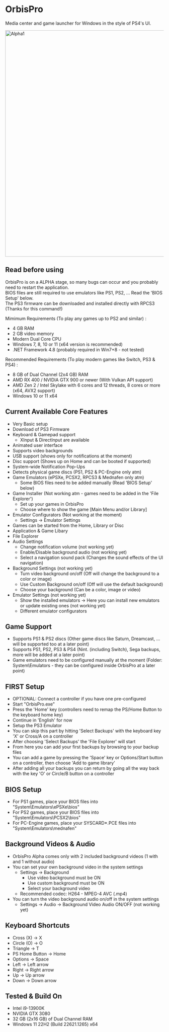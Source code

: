 # OrbisPro
Media center and game launcher for Windows in the style of PS4's UI.

<img width="720" alt="Alpha1" src="https://user-images.githubusercontent.com/84620/222991588-2b0d64fe-007c-47f2-8c29-6bc84b1509e2.png">

## Read before using
OrbisPro is on a ALPHA stage, so many bugs can occur and you probably need to restart the application.</br>
BIOS files are still required to use emulators like PS1, PS2, ... Read the 'BIOS Setup' below.</br>
The PS3 firmware can be downloaded and installed directly with RPCS3 (Thanks for this command!)</br>

Mimimum Requirements (To play any games up to PS2 and similar) :
- 4 GB RAM
- 2 GB video memory
- Modern Dual Core CPU
- Windows 7, 8, 10 or 11 (x64 version is recommended)
- .NET Framework 4.8 (probably required in Win7+8 - not tested)

Recommended Requirements (To play modern games like Switch, PS3 & PS4) :
- 8 GB of Dual Channel (2x4 GB) RAM
- AMD RX 400 / NVIDIA GTX 900 or newer (With Vulkan API support)
- AMD Zen 2 / Intel Skylake with 6 cores and 12 threads, 8 cores or more (x64, AVX2 support)
- Windows 10 or 11 x64

## Current Available Core Features
- Very Basic setup
- Download of PS3 Firmware
- Keyboard & Gamepad support
  - XInput & DirectInput are available
- Animated user interface
- Supports video backgrounds
- USB support (shows only for notifications at the moment)
- Disc support (Shows up on Home and can be booted if supported)
- System-wide Notification Pop-Ups
- Detects physical game discs (PS1, PS2 & PC-Engine only atm)
- Game Emulators (ePSXe, PCSX2, RPCS3 & Mednafen only atm)
  - Some BIOS files need to be added manually (Read 'BIOS Setup' below)
- Game Installer (Not working atm - games need to be added in the 'File Explorer')
  - Set up your games in OrbisPro
  - Choose where to show the game [Main Menu and/or Library]
- Emulator Configurators (Not working at the moment)
  - Settings -> Emulator Settings
- Games can be started from the Home, Library or Disc
- Application & Game Libary
- File Explorer
- Audio Settings
  - Change notification volume (not working yet)
  - Enable/Disable background audio (not working yet)
  - Select a navigation sound pack (Changes the sound effects of the UI navigation)
- Background Settings (not working yet)
  - Turn video background on/off (Off will change the background to a color or image)
  - Use Custom Background on/off (Off will use the default background)
  - Choose your background (Can be a color, image or video)
- Emulator Settings (not working yet)
  - Show the installed emulators -> Here you can install new emulators or update existing ones (not working yet)
  - Different emulator configurators

## Game Support
- Supports PS1 & PS2 discs (Other game discs like Saturn, Dreamcast, ... will be supported too at a later point)
- Supports PS1, PS2, PS3 & PS4 (Nint. (including Switch), Sega backups, more will be added at a later point)
- Game emulators need to be configured manually at the moment (Folder: System\Emulators - they can be configured inside OrbisPro at a later point)

## FIRST Setup
- OPTIONAL: Connect a controller if you have one pre-configured
- Start "OrbisPro.exe"
- Press the 'Home' key (controllers need to remap the PS/Home Button to the keyboard home key)
- Continue in 'English' for now
- Setup the PS3 Emulator
- You can skip this part by hitting 'Select Backups' with the keyboard key 'X' or Cross/A on a controller
- After choosing 'Select Backups' the 'File Explorer' will start
- From here you can add your first backups by browsing to your backup files
- You can add a game by pressing the 'Space' key or Options/Start button on a controller, then choose 'Add to game library'
- After adding all your backups you can return by going all the way back with the key 'O' or Circle/B button on a controller

## BIOS Setup
- For PS1 games, place your BIOS files into "System\Emulators\ePSXe\bios"
- For PS2 games, place your BIOS files into "System\Emulators\PCSX2\bios"
- For PC-Engine games, place your SYSCARD*.PCE files into "System\Emulators\mednafen"

## Background Videos & Audio
- OrbisPro Alpha comes only with 2 included background videos (1 with and 1 without audio)
- You can set your own background video in the system settings
  - Settings -> Background
    - Use video background must be ON
    - Use custom background must be ON
    - Select your background video
  - Recommended codec: H264 - MPEG-4 AVC (.mp4)
- You can turn the video background audio on/off in the system settings
  - Settings -> Audio -> Background Video Audio ON/OFF (not working yet)

## Keyboard Shortcuts
- Cross (X) -> X
- Circle (O) -> O
- Triangle -> T
- PS Home Button -> Home
- Options -> Space
- Left -> Left arrow
- Right -> Right arrow
- Up -> Up arrow
- Down -> Down arrow

## Tested & Build On
- Intel i9-13900K
- NVIDIA GTX 3080
- 32 GB (2x16 GB) of Dual Channel RAM
- Windows 11 22H2 (Build 22621.1265) x64 
